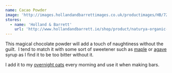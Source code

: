 ```yaml
---
name: Cacao Powder
image: 'http://images.hollandandbarrettimages.co.uk/productimages/HB/724/010234_A.png'
stores:
  - name: 'Holland & Barrett'
    url: 'http://www.hollandandbarrett.ie/shop/product/naturya-organic-cacao-powder-60010234'
---
```



This magical chocolate powder will add a touch of naughtiness without the guilt. &nbsp;I tend to match it with some sort of sweetener such as [maple](/recipes/ingredients/maple-syrup/) or [agave](/recipes/ingredients/agave-syrup/) syrup as I find it to be too bitter without it.

I add it to my [overnight oats](/breakfast/overnight-chocolate-maple-oats.html) every morning and use it when making bars.